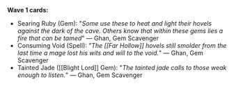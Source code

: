 __Wave 1 cards:__
+ Searing Ruby (Gem): "<i>Some use these to heat and light their hovels against the dark of the cave. Others know that within these gems lies a fire that can be tamed</i>" ― Ghan, Gem Scavenger
+ Consuming Void (Spell): "_The [[Far Hollow]] hovels still smolder from the last time a mage lost his wits and will to the void._" ― Ghan, Gem Scavenger
+ Tainted Jade ([[Blight Lord]] Gem): "_The tainted jade calls to those weak enough to listen._" ― Ghan, Gem Scavenger